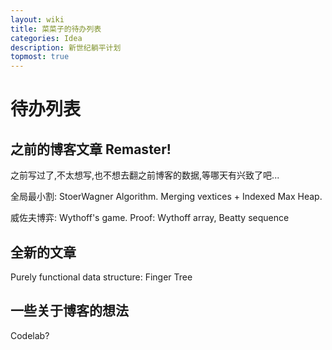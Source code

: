 ```yaml
---
layout: wiki
title: 菜菜子的待办列表
categories: Idea
description: 新世纪躺平计划
topmost: true
---
```


# 待办列表

## 之前的博客文章 Remaster!

之前写过了,不太想写,也不想去翻之前博客的数据,等哪天有兴致了吧...

全局最小割: StoerWagner Algorithm. Merging vextices + Indexed Max Heap.

威佐夫博弈: Wythoff's game. Proof: Wythoff array, Beatty sequence

## 全新的文章

Purely functional data structure: Finger Tree

## 一些关于博客的想法

Codelab?
